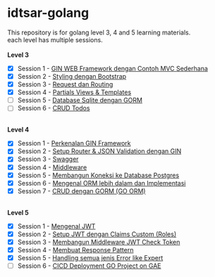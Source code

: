 # idtsar-golang

This repository is for golang level 3, 4 and 5 learning materials. <br>
each level has multiple sessions. <br>
 <br>
 <b>Level 3</b> <br>

- [x] Session 1 - [GIN WEB Framework dengan Contoh MVC Sederhana](https://github.com/yankzsoe/idtsar-golang/tree/main/Level_3/Session_1) <br>
- [x] Session 2 - [Styling dengan Bootstrap](https://github.com/yankzsoe/idtsar-golang/tree/main/Level_3/Session_2) <br>
- [x] Session 3 - [Request dan Routing](https://github.com/yankzsoe/idtsar-golang/tree/main/Level_3/Session_3) <br>
- [x] Session 4 - [Partials Views & Templates](https://github.com/yankzsoe/idtsar-golang/tree/main/Level_3/Session_4) <br>
- [ ] Session 5 - [Database Sqlite dengan GORM](https://github.com/yankzsoe/idtsar-golang/tree/main/Level_3/Session_5) <br>
- [ ] Session 6 - [CRUD Todos](https://github.com/yankzsoe/idtsar-golang/tree/main/Level_3/Session_6) <br>
<br>
<b>Level 4</b> <br>

- [x] Session 1 - [Perkenalan GIN Framework](https://github.com/yankzsoe/idtsar-golang/tree/main/Level_4/Session_1) <br>
- [x] Session 2 - [Setup Router & JSON Validation dengan GIN](https://github.com/yankzsoe/idtsar-golang/tree/main/Level_4/Session_2) <br>
- [x] Session 3 - [Swagger](https://github.com/yankzsoe/idtsar-golang/tree/main/Level_4/Session_3) <br>
- [x] Session 4 - [Middleware](https://github.com/yankzsoe/idtsar-golang/tree/main/Level_4/Session_4) <br>
- [x] Session 5 - [Membangun Koneksi ke Database Postgres](https://github.com/yankzsoe/idtsar-golang/tree/main/Level_4/Session_5) <br>
- [x] Session 6 - [Mengenal ORM lebih dalam dan Implementasi](https://github.com/yankzsoe/idtsar-golang/tree/main/Level_4/Session_6) <br>
- [x] Session 7 - [CRUD dengan GORM (GO ORM)](https://github.com/yankzsoe/idtsar-golang/tree/main/Level_4/Session_7) <br>
<br>
<b>Level 5</b>

- [x] Session 1 - [Mengenal JWT](https://github.com/yankzsoe/idtsar-golang/tree/main/Level_5/Session_1) <br>
- [x] Session 2 - [Setup JWT dengan Claims Custom (Roles)](https://github.com/yankzsoe/idtsar-golang/tree/main/Level_5/Session_2) <br>
- [x] Session 3 - [Membangun Middleware JWT Check Token](https://github.com/yankzsoe/idtsar-golang/tree/main/Level_5/Session_3) <br>
- [x] Session 4 - [Membuat Response Pattern](https://github.com/yankzsoe/idtsar-golang/tree/main/Level_5/Session_4) <br>
- [x] Session 5 - [Handling semua jenis Error like Expert](https://github.com/yankzsoe/idtsar-golang/tree/main/Level_5/Session_5) <br>
- [ ] Session 6 - [CICD Deployment GO Project on GAE]() <br>
<br>
